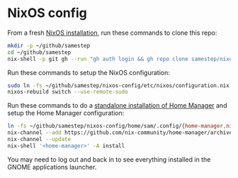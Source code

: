 # NixOS config

From a fresh [NixOS installation](https://nixos.org/download/), run these commands to clone this repo:

```sh
mkdir -p ~/github/samestep
cd ~/github/samestep
nix-shell -p git gh --run "gh auth login && gh repo clone samestep/nixos-config"
```

Run these commands to setup the NixOS configuration:

```sh
sudo ln -fs ~/github/samestep/nixos-config/etc/nixos/configuration.nix /etc/nixos/configuration.nix
nixos-rebuild switch --use-remote-sudo
```

Run these commands to do a [standalone installation of Home Manager](https://nix-community.github.io/home-manager/index.xhtml#sec-install-standalone) and setup the Home Manager configuration:

```sh
ln -fs ~/github/samestep/nixos-config/home/sam/.config/{home-manager,nixpkgs} ~/.config
nix-channel --add https://github.com/nix-community/home-manager/archive/release-24.11.tar.gz home-manager
nix-channel --update
nix-shell '<home-manager>' -A install
```

You may need to log out and back in to see everything installed in the GNOME applications launcher.
